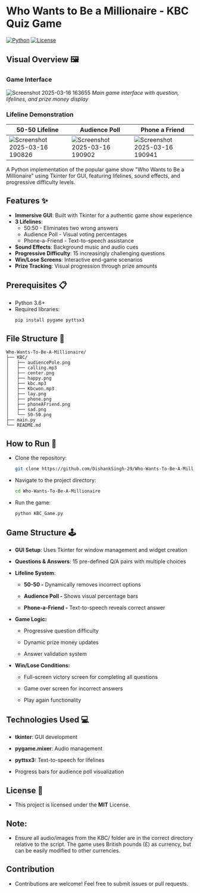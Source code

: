 # Who Wants to Be a Millionaire - KBC Quiz Game

[![Python](https://img.shields.io/badge/Python-3.7%2B-blue)](https://www.python.org/)
[![License](https://img.shields.io/badge/License-MIT-green)](LICENSE)


## Visual Overview 🖼️

### Game Interface
![Screenshot 2025-03-16 163655](https://github.com/user-attachments/assets/e99cb6bf-1854-4375-8c55-8f1f465fc85d)
*Main game interface with question, lifelines, and prize money display*

### Lifeline Demonstration
| 50-50 Lifeline | Audience Poll | Phone a Friend |
|----------------|---------------|----------------|
| ![Screenshot 2025-03-16 190826](https://github.com/user-attachments/assets/90d143f3-be80-4e2b-b2d6-f1e4a74fb353)|![Screenshot 2025-03-16 190902](https://github.com/user-attachments/assets/71cc1281-db7e-4908-b9f9-74d1df93fd6c)|![Screenshot 2025-03-16 190941](https://github.com/user-attachments/assets/79644817-1814-42ab-8903-1dcc70dcadb8)|

A Python implementation of the popular game show "Who Wants to Be a Millionaire" using Tkinter for GUI, featuring lifelines, sound effects, and progressive difficulty levels.

## Features ✨

- **Immersive GUI**: Built with Tkinter for a authentic game show experience
- **3 Lifelines**:
  - 50:50 - Eliminates two wrong answers
  - Audience Poll - Visual voting percentages
  - Phone-a-Friend - Text-to-speech assistance
- **Sound Effects**: Background music and audio cues
- **Progressive Difficulty**: 15 increasingly challenging questions
- **Win/Lose Screens**: Interactive end-game scenarios
- **Prize Tracking**: Visual progression through prize amounts

## Prerequisites 📋
- Python 3.6+
- Required libraries:
  ```bash
  pip install pygame pyttsx3

## File Structure 📁
```
Who-Wants-To-Be-A-Millionaire/
├── KBC/
│   ├── audiencePole.png
│   ├── calling.mp3
│   ├── center.png
│   ├── happy.png
│   ├── kbc.mp3
│   ├── Kbcwon.mp3
│   ├── lay.png
│   ├── phone.png
│   ├── phoneAFriend.png
│   ├── sad.png
│   └── 50-50.png
├── main.py
└── README.md
```

## How to Run 🚀
- Clone the repository:
   ```bash
  git clone https://github.com/DishankSingh-29/Who-Wants-To-Be-A-Millionaire.git

- Navigate to the project directory:
  ```bash
  cd Who-Wants-To-Be-A-Millionaire
  
- Run the game:
  ```bash
  python KBC_Game.py


## Game Structure 🕹️
- **GUI Setup**: Uses Tkinter for window management and widget creation

- **Questions & Answers**: 15 pre-defined Q/A pairs with multiple choices

- **Lifeline System**:

     - **50-50 -** Dynamically removes incorrect options

     - **Audience Poll -** Shows visual percentage bars

     - **Phone-a-Friend -** Text-to-speech reveals correct answer

- **Game Logic:**

  - Progressive question difficulty

  - Dynamic prize money updates

  - Answer validation system

- **Win/Lose Conditions:**

    - Full-screen victory screen for completing all questions

    - Game over screen for incorrect answers

    - Play again functionality

## Technologies Used 💻
- **tkinter**: GUI development

- **pygame.mixer**: Audio management

- **pyttsx3:** Text-to-speech for lifelines

- Progress bars for audience poll visualization

## License 📄
- This project is licensed under the **MIT** License.

## Note:
- Ensure all audio/images from the KBC/ folder are in the correct directory relative to the script. The game uses British pounds (£) as currency, but can be easily modified to other currencies.

## Contribution
- Contributions are welcome! Feel free to submit issues or pull requests.
